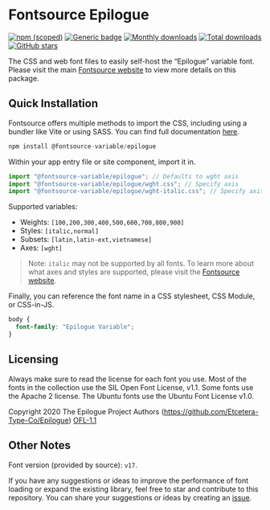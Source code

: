# Fontsource Epilogue

[![npm (scoped)](https://img.shields.io/npm/v/@fontsource-variable/epilogue?color=brightgreen)](https://www.npmjs.com/package/@fontsource-variable/epilogue) [![Generic badge](https://img.shields.io/badge/fontsource-passing-brightgreen)](https://github.com/fontsource/fontsource) [![Monthly downloads](https://badgen.net/npm/dm/@fontsource-variable/epilogue)](https://github.com/fontsource/fontsource) [![Total downloads](https://badgen.net/npm/dt/@fontsource-variable/epilogue)](https://github.com/fontsource/fontsource) [![GitHub stars](https://img.shields.io/github/stars/fontsource/fontsource.svg?style=social&label=Star)](https://github.com/fontsource/fontsource/stargazers)

The CSS and web font files to easily self-host the “Epilogue” variable font. Please visit the main [Fontsource website](https://fontsource.org/fonts/epilogue) to view more details on this package.

## Quick Installation

Fontsource offers multiple methods to import the CSS, including using a bundler like Vite or using SASS. You can find full documentation [here](https://fontsource.org/docs/getting-started/introduction).

```javascript
npm install @fontsource-variable/epilogue
```

Within your app entry file or site component, import it in.

```javascript
import "@fontsource-variable/epilogue"; // Defaults to wght axis
import "@fontsource-variable/epilogue/wght.css"; // Specify axis
import "@fontsource-variable/epilogue/wght-italic.css"; // Specify axis and style
```

Supported variables:
- Weights: `[100,200,300,400,500,600,700,800,900]`
- Styles: `[italic,normal]`
- Subsets: `[latin,latin-ext,vietnamese]`
- Axes: `[wght]`

> Note: `italic` may not be supported by all fonts. To learn more about what axes and styles are supported, please visit the [Fontsource website](https://fontsource.org/fonts/epilogue).

Finally, you can reference the font name in a CSS stylesheet, CSS Module, or CSS-in-JS.

```css
body {
  font-family: "Epilogue Variable";
}
```

## Licensing
Always make sure to read the license for each font you use. Most of the fonts in the collection use the SIL Open Font License, v1.1. Some fonts use the Apache 2 license. The Ubuntu fonts use the Ubuntu Font License v1.0.

Copyright 2020 The Epilogue Project Authors (https://github.com/Etcetera-Type-Co/Epilogue)
[OFL-1.1](https://openfontlicense.org)

## Other Notes
Font version (provided by source): `v17`.

If you have any suggestions or ideas to improve the performance of font loading or expand the existing library, feel free to star and contribute to this repository. You can share your suggestions or ideas by creating an [issue](https://github.com/fontsource/fontsource/issues).